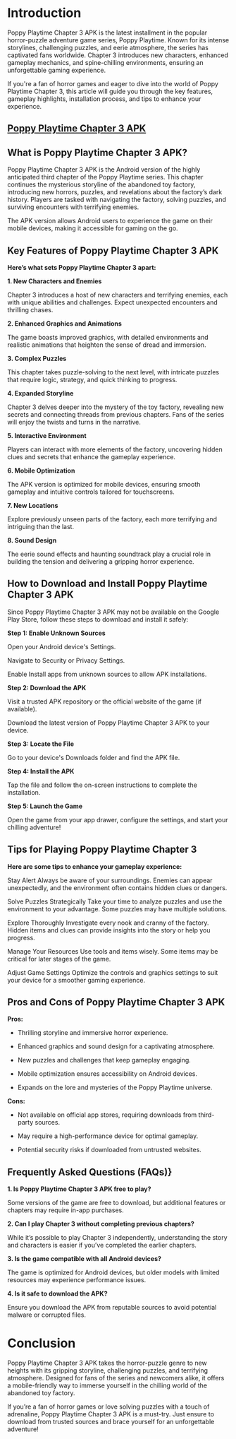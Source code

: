 # Introduction

Poppy Playtime Chapter 3 APK is the latest installment in the popular horror-puzzle adventure game series, Poppy Playtime. Known for its intense storylines, challenging puzzles, and eerie atmosphere, the series has captivated fans worldwide. Chapter 3 introduces new characters, enhanced gameplay mechanics, and spine-chilling environments, ensuring an unforgettable gaming experience.

If you're a fan of horror games and eager to dive into the world of Poppy Playtime Chapter 3, this article will guide you through the key features, gameplay highlights, installation process, and tips to enhance your experience.

## [Poppy Playtime Chapter 3 APK](https://modfyp.io/Poppy-Playtime-Chapter-3/)

## What is Poppy Playtime Chapter 3 APK?

Poppy Playtime Chapter 3 APK is the Android version of the highly anticipated third chapter of the Poppy Playtime series. This chapter continues the mysterious storyline of the abandoned toy factory, introducing new horrors, puzzles, and revelations about the factory’s dark history. Players are tasked with navigating the factory, solving puzzles, and surviving encounters with terrifying enemies.

The APK version allows Android users to experience the game on their mobile devices, making it accessible for gaming on the go.

## Key Features of Poppy Playtime Chapter 3 APK

**Here’s what sets Poppy Playtime Chapter 3 apart:**

**1. New Characters and Enemies**

Chapter 3 introduces a host of new characters and terrifying enemies, each with unique abilities and challenges. Expect unexpected encounters and thrilling chases.

**2. Enhanced Graphics and Animations**

The game boasts improved graphics, with detailed environments and realistic animations that heighten the sense of dread and immersion.

**3. Complex Puzzles**

This chapter takes puzzle-solving to the next level, with intricate puzzles that require logic, strategy, and quick thinking to progress.

**4. Expanded Storyline**

Chapter 3 delves deeper into the mystery of the toy factory, revealing new secrets and connecting threads from previous chapters. Fans of the series will enjoy the twists and turns in the narrative.

**5. Interactive Environment**

Players can interact with more elements of the factory, uncovering hidden clues and secrets that enhance the gameplay experience.

**6. Mobile Optimization**

The APK version is optimized for mobile devices, ensuring smooth gameplay and intuitive controls tailored for touchscreens.

**7. New Locations**

Explore previously unseen parts of the factory, each more terrifying and intriguing than the last.

**8. Sound Design**

The eerie sound effects and haunting soundtrack play a crucial role in building the tension and delivering a gripping horror experience.

## How to Download and Install Poppy Playtime Chapter 3 APK

Since Poppy Playtime Chapter 3 APK may not be available on the Google Play Store, follow these steps to download and install it safely:

**Step 1: Enable Unknown Sources**

Open your Android device's Settings.

Navigate to Security or Privacy Settings.

Enable Install apps from unknown sources to allow APK installations.

**Step 2: Download the APK**

Visit a trusted APK repository or the official website of the game (if available).

Download the latest version of Poppy Playtime Chapter 3 APK to your device.

**Step 3: Locate the File**

Go to your device's Downloads folder and find the APK file.

**Step 4: Install the APK**

Tap the file and follow the on-screen instructions to complete the installation.

**Step 5: Launch the Game**

Open the game from your app drawer, configure the settings, and start your chilling adventure!

## Tips for Playing Poppy Playtime Chapter 3

**Here are some tips to enhance your gameplay experience:**

Stay Alert Always be aware of your surroundings. Enemies can appear unexpectedly, and the environment often contains hidden clues or dangers.

Solve Puzzles Strategically Take your time to analyze puzzles and use the environment to your advantage. Some puzzles may have multiple solutions.

Explore Thoroughly Investigate every nook and cranny of the factory. Hidden items and clues can provide insights into the story or help you progress.

Manage Your Resources Use tools and items wisely. Some items may be critical for later stages of the game.

Adjust Game Settings Optimize the controls and graphics settings to suit your device for a smoother gaming experience.

## Pros and Cons of Poppy Playtime Chapter 3 APK

**Pros:**

- Thrilling storyline and immersive horror experience.

- Enhanced graphics and sound design for a captivating atmosphere.

- New puzzles and challenges that keep gameplay engaging.

- Mobile optimization ensures accessibility on Android devices.

- Expands on the lore and mysteries of the Poppy Playtime universe.

**Cons:**

- Not available on official app stores, requiring downloads from third-party sources.
  
- May require a high-performance device for optimal gameplay.

- Potential security risks if downloaded from untrusted websites.

## Frequently Asked Questions (FAQs)}

**1. Is Poppy Playtime Chapter 3 APK free to play?**

Some versions of the game are free to download, but additional features or chapters may require in-app purchases.

**2. Can I play Chapter 3 without completing previous chapters?**

While it’s possible to play Chapter 3 independently, understanding the story and characters is easier if you’ve completed the earlier chapters.

**3. Is the game compatible with all Android devices?**

The game is optimized for Android devices, but older models with limited resources may experience performance issues.

**4. Is it safe to download the APK?**

Ensure you download the APK from reputable sources to avoid potential malware or corrupted files.

# Conclusion

Poppy Playtime Chapter 3 APK takes the horror-puzzle genre to new heights with its gripping storyline, challenging puzzles, and terrifying atmosphere. Designed for fans of the series and newcomers alike, it offers a mobile-friendly way to immerse yourself in the chilling world of the abandoned toy factory.

If you’re a fan of horror games or love solving puzzles with a touch of adrenaline, Poppy Playtime Chapter 3 APK is a must-try. Just ensure to download from trusted sources and brace yourself for an unforgettable adventure!
